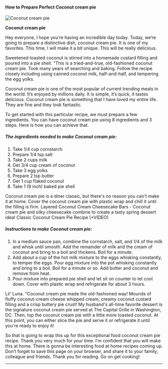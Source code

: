             

#### How to Prepare Perfect Coconut cream pie

![Coconut cream pie](https://img-global.cpcdn.com/recipes/57dc8fc72bc1df25/751x532cq70/coconut-cream-pie-recipe-main-photo.jpg)

**Coconut cream pie**

Hey everyone, I hope you’re having an incredible day today. Today, we’re going to prepare a distinctive dish, coconut cream pie. It is one of my favorites. This time, I will make it a bit unique. This will be really delicious.

Sweetened toasted coconut is stirred into a homemade custard filling and poured into a pie shell. "This is a tried-and-true, old-fashioned coconut cream pie. Took many years of searching and baking. Follow the recipe closely including using canned coconut milk, half-and-half, and tempering the egg yolks.

Coconut cream pie is one of the most popular of current trending meals in the world. It’s enjoyed by millions daily. It is simple, it’s quick, it tastes delicious. Coconut cream pie is something that I have loved my entire life. They are fine and they look fantastic.

To get started with this particular recipe, we must prepare a few ingredients. You can have coconut cream pie using 8 ingredients and 3 steps. Here is how you can achieve that.

##### The ingredients needed to make Coconut cream pie:

1.  Take 1/4 cup cornstarch
2.  Prepare 1/4 tsp salt
3.  Take 2 cups milk
4.  Get 3/4 cup cream of coconut
5.  Take 3 egg yolks
6.  Prepare 2 tsp butter
7.  Get 1 cup flaked coconut
8.  Take 1 (9 inch) baked pie shell

Coconut cream pie is a diner classic, but there's no reason you can't make it at home. Cover the coconut cream pie with plastic wrap and chill it until the filling is firm. Layered Coconut Cream Cheesecake Bars - Coconut cream pie and silky cheesecake combine to create a tasty spring dessert idea! Classic Coconut Cream Pie Recipe (+VIDEO)

##### Instructions to make Coconut cream pie:

1.  In a medium sauce pan, combine the cornstarch, salt, and 1/4 of the milk and whisk until smooth. Add the remainder of milk and the cream of coconut and bring to a boil and thickens. Boil for a minute.
2.  Add about a cup of the hot milk mixture to the eggs whisking constantly, to temper the eggs. Pour egg mixture into the pot whisking constantly and bring to a boil. Boil for a minute or so. Add butter and coconut and remove from heat.
3.  Pour mixture into prepared pie shell and let sit on counter to let cool down. Cover with plastic wrap and refrigerate for about 3 hours.

Lil' Luna. "Coconut cream pie made the old-fashioned way! Mounds of fluffy coconut-cream cheese whipped cream, creamy coconut custard filling and a crisp buttery pie crust! My husband's all-time favorite dessert is the signature coconut cream pie served at The Capital Grille in Washington, DC. Then, top the coconut cream pie with a little more toasted coconut. At this point, you can either slice the pie and serve it or refrigerate it until you're ready to enjoy it!

So that is going to wrap this up for this exceptional food coconut cream pie recipe. Thank you very much for your time. I’m confident that you will make this at home. There is gonna be interesting food at home recipes coming up. Don’t forget to save this page on your browser, and share it to your family, colleague and friends. Thank you for reading. Go on get cooking!

* * *